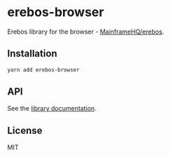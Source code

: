 # erebos-browser

Erebos library for the browser - [MainframeHQ/erebos](https://github.com/MainframeHQ/erebos).

## Installation

```sh
yarn add erebos-browser
```

## API

See the [library documentation](../../docs/README.md).

## License

MIT
